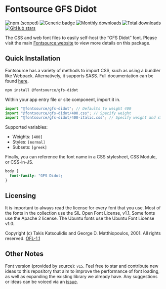 # Fontsource GFS Didot

[![npm (scoped)](https://img.shields.io/npm/v/@fontsource/gfs-didot?color=brightgreen)](https://www.npmjs.com/package/@fontsource/gfs-didot) [![Generic badge](https://img.shields.io/badge/fontsource-passing-brightgreen)](https://github.com/fontsource/fontsource) [![Monthly downloads](https://badgen.net/npm/dm/@fontsource/gfs-didot)](https://github.com/fontsource/fontsource) [![Total downloads](https://badgen.net/npm/dt/@fontsource/gfs-didot)](https://github.com/fontsource/fontsource) [![GitHub stars](https://img.shields.io/github/stars/fontsource/fontsource.svg?style=social&label=Star)](https://github.com/fontsource/fontsource/stargazers)

The CSS and web font files to easily self-host the “GFS Didot” font. Please visit the main [Fontsource website](https://fontsource.org/fonts/gfs-didot) to view more details on this package.

## Quick Installation

Fontsource has a variety of methods to import CSS, such as using a bundler like Webpack. Alternatively, it supports SASS. Full documentation can be found [here](https://fontsource.org/docs/introduction).

```javascript
npm install @fontsource/gfs-didot
```

Within your app entry file or site component, import it in.

```javascript
import "@fontsource/gfs-didot"; // Defaults to weight 400
import "@fontsource/gfs-didot/400.css"; // Specify weight
import "@fontsource/gfs-didot/400-italic.css"; // Specify weight and style

```

Supported variables:
- Weights: `[400]`
- Styles: `[normal]`
- Subsets: `[greek]`

Finally, you can reference the font name in a CSS stylesheet, CSS Module, or CSS-in-JS.

```css
body {
  font-family: "GFS Didot;
}
```

## Licensing
It is important to always read the license for every font that you use.
Most of the fonts in the collection use the SIL Open Font License, v1.1. Some fonts use the Apache 2 license. The Ubuntu fonts use the Ubuntu Font License v1.0.

Copyright (c) Takis Katsoulidis and George D. Matthiopoulos, 2001. All rights reserved.
[OFL-1.1](http://scripts.sil.org/OFL)

## Other Notes
Font version (provided by source): `v15`.
Feel free to star and contribute new ideas to this repository that aim to improve the performance of font loading, as well as expanding the existing library we already have. Any suggestions or ideas can be voiced via an [issue](https://github.com/fontsource/fontsource/issues).